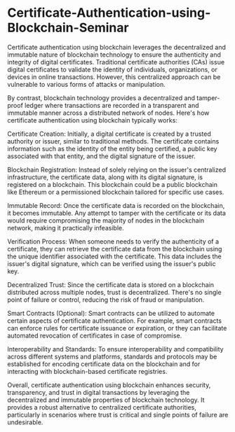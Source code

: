 # Certificate-Authentication-using-Blockchain-Seminar

Certificate authentication using blockchain leverages the decentralized and immutable nature of blockchain technology to ensure the authenticity and integrity of digital certificates. Traditional certificate authorities (CAs) issue digital certificates to validate the identity of individuals, organizations, or devices in online transactions. However, this centralized approach can be vulnerable to various forms of attacks or manipulation.

By contrast, blockchain technology provides a decentralized and tamper-proof ledger where transactions are recorded in a transparent and immutable manner across a distributed network of nodes. Here's how certificate authentication using blockchain typically works:

Certificate Creation: Initially, a digital certificate is created by a trusted authority or issuer, similar to traditional methods. The certificate contains information such as the identity of the entity being certified, a public key associated with that entity, and the digital signature of the issuer.

Blockchain Registration: Instead of solely relying on the issuer's centralized infrastructure, the certificate data, along with its digital signature, is registered on a blockchain. This blockchain could be a public blockchain like Ethereum or a permissioned blockchain tailored for specific use cases.

Immutable Record: Once the certificate data is recorded on the blockchain, it becomes immutable. Any attempt to tamper with the certificate or its data would require compromising the majority of nodes in the blockchain network, making it practically infeasible.

Verification Process: When someone needs to verify the authenticity of a certificate, they can retrieve the certificate data from the blockchain using the unique identifier associated with the certificate. This data includes the issuer's digital signature, which can be verified using the issuer's public key.

Decentralized Trust: Since the certificate data is stored on a blockchain distributed across multiple nodes, trust is decentralized. There's no single point of failure or control, reducing the risk of fraud or manipulation.

Smart Contracts (Optional): Smart contracts can be utilized to automate certain aspects of certificate authentication. For example, smart contracts can enforce rules for certificate issuance or expiration, or they can facilitate automated revocation of certificates in case of compromise.

Interoperability and Standards: To ensure interoperability and compatibility across different systems and platforms, standards and protocols may be established for encoding certificate data on the blockchain and for interacting with blockchain-based certificate registries.

Overall, certificate authentication using blockchain enhances security, transparency, and trust in digital transactions by leveraging the decentralized and immutable properties of blockchain technology. It provides a robust alternative to centralized certificate authorities, particularly in scenarios where trust is critical and single points of failure are undesirable.






